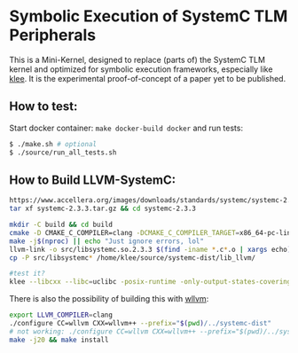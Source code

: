 Symbolic Execution of SystemC TLM Peripherals
=============================================

This is a Mini-Kernel, designed to replace (parts of) the SystemC TLM kernel and optimized for symbolic execution frameworks,
especially like [klee](https://klee.github.io/).
It is the experimental proof-of-concept of a paper yet to be published.

How to test:
------------
Start docker container: `make docker-build docker`
and run tests:
```bash
$ ./make.sh # optional
$ ./source/run_all_tests.sh
```

How to Build LLVM-SystemC:
--------------------------
```bash
https://www.accellera.org/images/downloads/standards/systemc/systemc-2.3.3.tar.gz
tar xf systemc-2.3.3.tar.gz && cd systemc-2.3.3

mkdir -C build && cd build
cmake -D CMAKE_C_COMPILER=clang -DCMAKE_C_COMPILER_TARGET=x86_64-pc-linux-gnu -DCMAKE_CXX_COMPILER_TARGET=x86_64-pc-linux-gnu -D CMAKE_CXX_COMPILER=clang++ -D CMAKE_BUILD_TYPE=Debug -D CMAKE_CXX_FLAGS="-g -fcxx-exceptions -stdlib=libc++ -std=c++14 -emit-llvm -flto -c -Xclang -disable-O0-optnone" -D CMAKE_C_FLAGS="-g -emit-llvm -flto -c -Xclang -disable-O0-optnone" -D CMAKE_CXX_CREATE_SHARED_LIBRARY="llvm-link <CMAKE_CXX_LINK_FLAGS> <LINK_FLAGS> <OBJECTS> -o <TARGET>" -D CMAKE_CXX_LINK_EXECUTABLE="llvm-link <CMAKE_CXX_LINK_FLAGS> <LINK_FLAGS> <OBJECTS> <LINK_LIBRARIES> -o <TARGET>" -DCMAKE_LINKER=llvm-link ..
make -j$(nproc) || echo "Just ignore errors, lol"
llvm-link -o src/libsystemc.so.2.3.3 $(find -iname *.c*.o | xargs echo)
cp -P src/libsystemc* /home/klee/source/systemc-dist/lib_llvm/

#test it?
klee --libcxx --libc=uclibc -posix-runtime -only-output-states-covering-new build/testbench_sysc_plic interface_test_write
```


There is also the possibility of building this with [wllvm](https://github.com/travitch/whole-program-llvm):
```bash
export LLVM_COMPILER=clang
./configure CC=wllvm CXX=wllvm++ --prefix="$(pwd)/../systemc-dist"
# not working: ./configure CC=wllvm CXX=wllvm++ --prefix="$(pwd)/../systemc-dist" CXXFLAGS="--target=x86_64-pc-linux-gnu" CFLAGS="--target=x86_64-pc-linux-gnu"
make -j20 && make install
```
